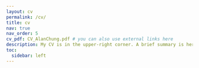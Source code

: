 ```yaml
---
layout: cv
permalink: /cv/
title: cv
nav: true
nav_order: 5
cv_pdf: CV_AlanChung.pdf # you can also use external links here
description: My CV is in the upper-right corner. A brief summary is here
toc:
  sidebar: left
---
```

